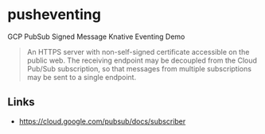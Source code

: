 # pusheventing
GCP PubSub Signed Message Knative Eventing Demo

> An HTTPS server with non-self-signed certificate accessible on the public web. The receiving endpoint may be decoupled from the Cloud Pub/Sub subscription, so that messages from multiple subscriptions may be sent to a single endpoint.

## Links

* https://cloud.google.com/pubsub/docs/subscriber
